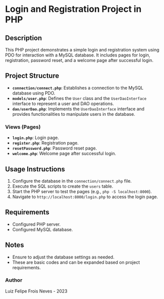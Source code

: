 
# Login and Registration Project in PHP

## Description
This PHP project demonstrates a simple login and registration system using PDO for interaction with a MySQL database. It includes pages for login, registration, password reset, and a welcome page after successful login.

## Project Structure
- **`connection/connect.php`**: Establishes a connection to the MySQL database using PDO.
- **`models/user.php`**: Defines the `User` class and the `UserDaoInterface` interface to represent a user and DAO operations.
- **`dao/userDao.php`**: Implements the `UserDaoInterface` interface and provides functionalities to manipulate users in the database.

### Views (Pages)
- **`login.php`**: Login page.
- **`register.php`**: Registration page.
- **`resetPassword.php`**: Password reset page.
- **`welcome.php`**: Welcome page after successful login.

## Usage Instructions
1. Configure the database in the `connection/connect.php` file.
2. Execute the SQL scripts to create the `users` table.
3. Start the PHP server to test the pages (e.g., `php -S localhost:8000`).
4. Navigate to `http://localhost:8000/login.php` to access the login page.

## Requirements
- Configured PHP server.
- Configured MySQL database.

## Notes
- Ensure to adjust the database settings as needed.
- These are basic codes and can be expanded based on project requirements.

### Author
Luiz Felipe Frois Neves - 2023 

